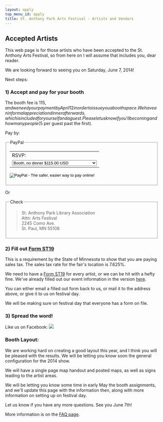 ```yaml
---
layout: apply
top_menu_id: apply
title: St. Anthony Park Arts Festival - Artists and Vendors
---
```

## Accepted Artists

This web page is for those artists who have been accepted 
to the St. Anthony Arts Festival, so from here on I will assume 
that includes you, dear reader.

We are looking forward to seeing you on Saturday, June 7, 2014!

Next steps:

### 1) Accept and pay for your booth

The booth fee is $115, and we need your payment by April 12 
in order to issue you a booth space. 
We have an informal appreciation dinner afterwards, 
which is included for yourself and a guest. 
Please let us know if you'll be coming and how many people ($5 per guest past the first).

Pay by:

<fieldset>
<legend>PayPal</legend>
<form action="https://www.paypal.com/cgi-bin/webscr" method="post" target="_top">
<input type="hidden" name="cmd" value="_s-xclick">
<input type="hidden" name="hosted_button_id" value="HTDGC5LL5RLVG">
<table>
<tr><td><input type="hidden" name="on0" value="RSVP:">RSVP:</td></tr><tr><td><select name="os0">
  <option value="Booth, no dinner">Booth, no dinner $115.00 USD</option>
  <option value="Booth and dinner">Booth and dinner $115.00 USD</option>
  <option value="Booth and dinner (+1 guest)">Booth and dinner (+1 guest) $115.00 USD</option>
  <option value="Booth and dinner (+2 guests)">Booth and dinner (+2 guests) $120.00 USD</option>
  <option value="Booth and dinner (+3 guests)">Booth and dinner (+3 guests) $125.00 USD</option>
</select> </td></tr>
</table>
<input type="hidden" name="currency_code" value="USD">
<input type="image" src="https://www.paypalobjects.com/en_US/i/btn/btn_paynow_LG.gif" border="0" name="submit" alt="PayPal - The safer, easier way to pay online!">
<img alt="" border="0" src="https://www.paypalobjects.com/en_US/i/scr/pixel.gif" width="1" height="1">
</form>
</fieldset>

Or 

<fieldset>
  <legend>Check</legend>
  <blockquote>
    <p>
      St. Anthony Park Library Association<br/>
      Attn: Arts Festival<br/>
      2245 Como Ave.<br/>
      St. Paul, MN 55108
    </p>
  </blockquote>
</fieldset>

### 2) Fill out [Form ST19](/apply/st19.pdf)

This is a requirement by the State of Minnesota to show that you are paying sales tax. 
The sales tax rate for the fair's location is 7.625%.

We need to have a [Form ST19](/apply/st19.pdf) for every artist, or we can be hit with a hefty fine. 
We've already filled out our event information in the version [here](/apply/st19.pdf). 

You can either email a filled out form back to us, 
or mail it to the address above, or give it to us on festival day.

We will be making sure on festival day that everyone has a form on file. 

### 3) Spread the word!

Like us on Facebook: <a href="https://www.facebook.com/SAPArtsFestival" target="_TOP" title="Saint Anthony Park Arts Festival"><img src="https://badge.facebook.com/badge/229315300478251.1446.1948535714.png" style="border: 0px;" /></a>

### Booth Layout:

We are working hard on creating a good layout this year, and 
I think you will be pleased with the results. We will be letting you know soon 
the general configuration for the 2014 show.

We will have a single page map handout and posted maps, as well as signs 
leading to the artist areas.

We will be letting you know some time in early May the booth assignments, and we'll 
update this page with the information then, along with more information on setting
up on festival day.

Let us know if you have any more questions.  See you June 7th!

More information is on the
[FAQ page](/apply/faq.html). 
